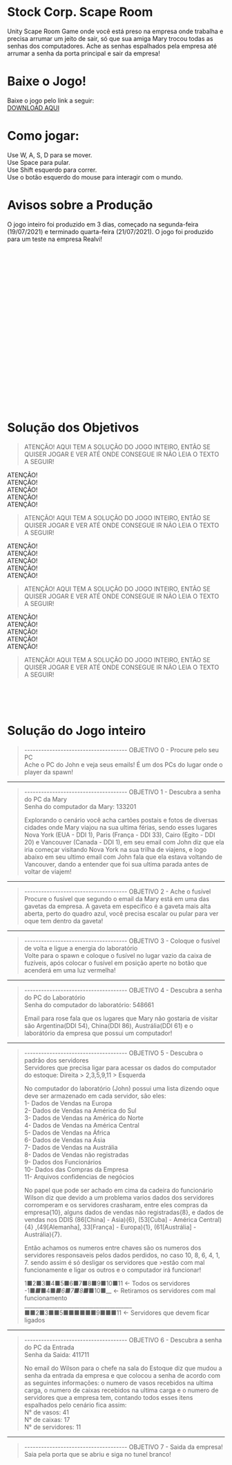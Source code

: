 # Stock Corp. Scape Room
 Unity Scape Room Game onde você está preso na empresa onde trabalha e precisa arrumar um jeito de sair, só que sua amiga Mary trocou todas as senhas dos computadores. Ache as senhas espalhados pela empresa até arrumar a senha da porta principal e sair da empresa!
 
# Baixe o Jogo!
 Baixe o jogo pelo link a seguir:<br>
 <a href="https://github.com/lucasgpgpae/Stock-Corp-Scape-Room/releases/download/Release/Stock.Corp.Scape.Room.zip">DOWNLOAD AQUI</a>
 
# Como jogar:
 Use W, A, S, D para se mover. <br>
 Use Space para pular. <br>
 Use Shift esquerdo para correr. <br>
 Use o botão esquerdo do mouse para interagir com o mundo. <br>
 
# Avisos sobre a Produção
 O jogo inteiro foi produzido em 3 dias, começado na segunda-feira (19/07/2021) e terminado quarta-feira (21/07/2021). O jogo foi produzido para um teste na empresa Realvi!

<br><br><br><br><br><br><br><br><br><br><br><br><br><br><br><br><br><br><br><br><br>

# Solução dos Objetivos
>ATENÇÃO! AQUI TEM A SOLUÇÃO DO JOGO INTEIRO, ENTÃO SE QUISER JOGAR E VER ATÉ ONDE CONSEGUE IR NÃO LEIA O TEXTO A SEGUIR! <br>
 
 ATENÇÃO! <br>
 ATENÇÃO! <br>
 ATENÇÃO! <br>
 ATENÇÃO! <br>
 ATENÇÃO! <br>
>ATENÇÃO! AQUI TEM A SOLUÇÃO DO JOGO INTEIRO, ENTÃO SE QUISER JOGAR E VER ATÉ ONDE CONSEGUE IR NÃO LEIA O TEXTO A SEGUIR! <br>
 
 ATENÇÃO! <br>
 ATENÇÃO! <br>
 ATENÇÃO! <br>
 ATENÇÃO! <br>
 ATENÇÃO! <br>
>ATENÇÃO! AQUI TEM A SOLUÇÃO DO JOGO INTEIRO, ENTÃO SE QUISER JOGAR E VER ATÉ ONDE CONSEGUE IR NÃO LEIA O TEXTO A SEGUIR! <br>
 
 ATENÇÃO! <br>
 ATENÇÃO! <br>
 ATENÇÃO! <br>
 ATENÇÃO! <br>
 ATENÇÃO! <br>
>ATENÇÃO! AQUI TEM A SOLUÇÃO DO JOGO INTEIRO, ENTÃO SE QUISER JOGAR E VER ATÉ ONDE CONSEGUE IR NÃO LEIA O TEXTO A SEGUIR! <br>
  <br>
  <br>
  <br>

# Solução do Jogo inteiro

>------------------------------------- OBJETIVO 0 - Procure pelo seu PC <br>
Ache o PC do John e veja seus emails! É um dos PCs do lugar onde o player da spawn!

---------------------------------------------------------------------------------------------------------------
>------------------------------------- OBJETIVO 1 - Descubra a senha do PC da Mary <br>
>Senha do computador da Mary: 133201
>
>Explorando o cenário você acha cartões postais e fotos de diversas cidades onde Mary viajou na sua ultima férias, sendo esses lugares Nova York (EUA - DDI 1), Paris (França - DDI 33), Cairo (Egito - DDI 20) e Vancouver (Canada - DDI 1), em seu email com John diz que ela iria começar visitando Nova York na sua trilha de viajens, e logo abaixo em seu ultimo email com John fala que ela estava voltando de Vancouver, dando a entender que foi sua ultima parada antes de voltar de viajem!

---------------------------------------------------------------------------------------------------------------
>------------------------------------- OBJETIVO 2 - Ache o fusível <br>
>Procure o fusível que segundo o email da Mary está em uma das gavetas da empresa. A gaveta em especifico é a gaveta mais alta aberta, perto do quadro azul, você precisa escalar ou pular para ver oque tem dentro da gaveta!

---------------------------------------------------------------------------------------------------------------
>------------------------------------- OBJETIVO 3 - Coloque o fusível de volta e ligue a energia do laboratório <br>
>Volte para o spawn e coloque o fusível no lugar vazio da caixa de fuzíveis, após colocar o fusível em posição aperte no botão que acenderá em uma luz vermelha!

---------------------------------------------------------------------------------------------------------------
>------------------------------------- OBJETIVO 4 - Descubra a senha do PC do Laboratório <br>
>Senha do computador do laboratório: 548661
>
>Email para rose fala que os lugares que Mary não gostaria de visitar são Argentina(DDI 54), China(DDI 86), Austrália(DDI 61) e o laborátório da empresa que possui um computador!

---------------------------------------------------------------------------------------------------------------
>------------------------------------- OBJETIVO 5 - Descubra o padrão dos servidores <br>
>Servidores que precisa ligar para acessar os dados do computador do estoque: Direita > 2,3,5,9,11 > Esquerda
>
>No computador do laboratório (John) possui uma lista dizendo oque deve ser armazenado em cada servidor, são eles: <br>
>1- Dados de Vendas na Europa <br>
>2- Dados de Vendas na América do Sul <br>
>3- Dados de Vendas na América do Norte <br>
>4- Dados de Vendas na América Central <br>
>5- Dados de Vendas na África <br>
>6- Dados de Vendas na Ásia <br>
>7- Dados de Vendas na Austrália <br>
>8- Dados de Vendas não registradas <br>
>9- Dados dos Funcionários <br>
>10- Dados das Compras da Empresa <br>
>11- Arquivos confidencias de negócios <br>
>
>No papel que pode ser achado em cima da cadeira do funcionário Wilson diz que devido a um problema varios dados dos servidores corromperam e os servidores crasharam, entre eles compras da empresa{10}, alguns dados de vendas não registradas{8}, e dados de vendas nos DDIS (86[China] - Asia){6}, (53[Cuba] - América Central){4} ,(49[Alemanha], 33[França] - Europa){1}, (61[Austrália] - Austrália){7}.
>
>Então achamos os numeros entre chaves são os numeros dos servidores responsaveis pelos dados perdidos, no caso 10, 8, 6, 4, 1, 7. sendo assim é só desligar os servidores que >estão com mal funcionamente e ligar os outros e o computador irá funcionar!
>
>  1■2■3■4■5■6■7■8■9■10■11 <- Todos os servidores <br>
> -1■_■_■4■_■6■7■8■_■10■__ <- Retiramos os servidores com mal funcionamento <br>
> _______________________________________ <br>
>  ■■2■3■■5■■■■■■9■■■11 <- Servidores que devem ficar ligados <br>

---------------------------------------------------------------------------------------------------------------
>------------------------------------- OBJETIVO 6 - Descubra a senha do PC da Entrada <br>
>Senha da Saida: 411711
>
>No email do Wilson para o chefe na sala do Estoque diz que mudou a senha da entrada da empresa e que colocou a senha de acordo com as seguintes informações: o numero de vasos recebidos na ultima carga, o numero de caixas recebidos na ultima carga e o numero de servidores que a empresa tem, contando todos esses itens espalhados pelo cenário fica assim: <br>
>N° de vasos: 41 <br>
>N° de caixas: 17 <br>
>N° de servidores: 11 <br>

---------------------------------------------------------------------------------------------------------------
>------------------------------------- OBJETIVO 7 - Saida da empresa! <br>
>Saia pela porta que se abriu e siga no tunel branco!
